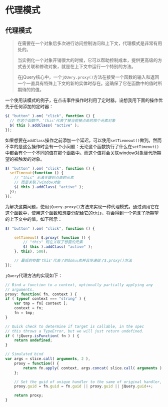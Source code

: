 # 代理模式

## 代理模式

> 在需要在一个对象后多次进行访问控制访问和上下文，代理模式是非常有用处的。
>
> 当实例化一个对象开销很大的时候，它可以帮助控制成本，提供更高级的方式去关联和修改对象，就是在上下文中运行一个特别的方法。
>
> 在jQuery核心中，一个`jQUery.proxy()`方法在接受一个函数的输入和返回一个一直具有特殊上下文的新的实体时存在。这确保了它在函数中的值时所期待的的值。

一个使用该模式的例子，在点击事件操作时利用了定时器。设想我用下面的操作优先于任何添加的定时器：

```js
$( "button" ).on( "click", function () {
  // 在这个函数中，'this'代表了被当前被点击的那个元素对象
  $( this ).addClass( "active" );
});
```

如果想要在`addClass`操作之前添加一个延迟，可以使用`setTiemeout()`做到。然而不幸的是这么操作时会有一个小问题：无论这个函数执行了什么在`setTimeout()`中都会有个一个不同的值在那个函数中。而这个值将会关联window对象替代所期望的被触发的对象。

```js
$( "button" ).on( "click", function () {
  setTimeout(function () {
    // "this" 无法关联到点击的元素
    // 而是关联了window对象
    $( this ).addClass( "active" );
  });
});
```

为解决这类问题，使用`jQuery.proxy()`方法来实现一种代理模式。通过调用它在这个函数中，使用这个函数和想要分配给它的`this`，将会得到一个包含了所期望的上下文中的值。如下所示：

```js
$( "button" ).on( "click", function () {

    setTimeout( $.proxy( function () {
        // "this" 现在关联了想要的元素
        $( this ).addClass( "active" ); 
    }, this), 500);

    // 最后的参数'this'代表了的dom元素并且传递给了$.proxy()方法
});
```

`jQuery`代理方法的实现如下：

```js
// Bind a function to a context, optionally partially applying any
// arguments.
proxy: function( fn, context ) {
if ( typeof context === "string" ) {
    var tmp = fn[ context ];
    context = fn;
    fn = tmp;
}

// Quick check to determine if target is callable, in the spec
// this throws a TypeError, but we will just return undefined.
if ( !jQuery.isFunction( fn ) ) {
    return undefined;
}

// Simulated bind
var args = slice.call( arguments, 2 ),
    proxy = function() {
        return fn.apply( context, args.concat( slice.call( arguments ) ) );
    };

    // Set the guid of unique handler to the same of original handler, so it can be removed
    proxy.guid = fn.guid = fn.guid || proxy.guid || jQuery.guid++;

    return proxy;
}
```
